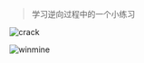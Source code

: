 > 学习逆向过程中的一个小练习

![crack](https://img-1257284600.cos.ap-beijing.myqcloud.com/2021/20210504113309.png)

![winmine](https://img-1257284600.cos.ap-beijing.myqcloud.com/2021/20210504112935.png)

